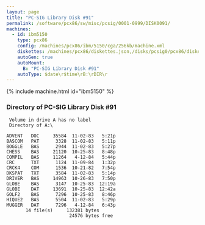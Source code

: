 ```yaml
---
layout: page
title: "PC-SIG Library Disk #91"
permalink: /software/pcx86/sw/misc/pcsig/0001-0999/DISK0091/
machines:
  - id: ibm5150
    type: pcx86
    config: /machines/pcx86/ibm/5150/cga/256kb/machine.xml
    diskettes: /machines/pcx86/diskettes.json,/disks/pcsig0/pcx86/diskettes.json
    autoGen: true
    autoMount:
      B: "PC-SIG Library Disk #91"
    autoType: $date\r$time\rB:\rDIR\r
---
```


{% include machine.html id="ibm5150" %}

### Directory of PC-SIG Library Disk #91

     Volume in drive A has no label
     Directory of A:\

    ADVENT   DOC     35584  11-02-83   5:21p
    BASCOM   PAT      3328  11-02-83   5:11p
    BOGGLE   BAS      2944  11-02-83   5:27p
    CHESS    BAS     21120  10-25-83   8:48p
    COMPIL   BAS     11264   4-12-84   5:44p
    CRC      TXT      1124  11-09-84   1:32p
    CRCK4    COM      1536  10-21-82   7:54p
    DKSPAT   TXT      3584  11-02-83   5:14p
    DRIVER   BAS     14963  10-26-83   7:50p
    GLOBE    BAS      3147  10-25-83  12:19a
    GLOBE    DAT     13691  10-25-83  12:42a
    GOLF2    BAS      7296  10-25-83   8:46p
    HIQUE2   BAS      5504  11-02-83   5:29p
    MUGGER   DAT      7296   4-12-84   6:43p
           14 file(s)     132381 bytes
                           24576 bytes free

